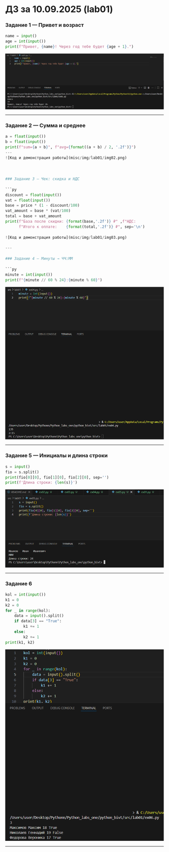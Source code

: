 # ДЗ за 10.09.2025 (lab01)

### Задание 1 — Привет и возраст

```py
name = input()
age = int(input())
print(f"Привет, {name}! Через год тебе будет {age + 1}.")
```

![Код и демонстрация работы](/misc/img/lab01/img01.png)

---

### Задание 2 — Сумма и среднее

```py
a = float(input())
b = float(input())
print(f"sum={a + b}", f"avg={format((a + b) / 2, '.2f')}")
---
![Код и демонстрация работы](misc/img/lab01/img02.png)



### Задание 3 — Чек: скидка и НДС

```py
discount = float(input())
vat = float(input())
base = price * (1 - discount/100)
vat_amount = base * (vat/100)
total = base + vat_amount
print(f"База после скидки: {format(base,'.2f')} ₽" ,f"НДС:               {format(vat_amount,'.2f')} ₽", \
      f"Итого к оплате:    {format(total,'.2f')} ₽", sep='\n')

![Код и демонстрация работы](misc/img/lab01/img03.png)

---

### Задание 4 — Минуты → ЧЧ:ММ

```py
minute = int(input())
print(f"{minute // 60 % 24}:{minute % 60}")
```

![Код и демонстрация работы](misc/img/lab01/img04.png)

---

### Задание 5 — Инициалы и длина строки
```py
s = input()
fio = s.split()
print(fio[0][0], fio[1][0], fio[2][0], sep='')
print(f'Длина строки: {len(s)}')

```

![Код и демонстрация работы](misc/img/lab01/img05.png)

---

### Задание 6
```py
kol = int(input())
k1 = 0
k2 = 0
for _ in range(kol):
    data = input().split()
    if data[3] == "True":
        k1 += 1
    else:
        k2 += 1
print(k1, k2)

```

![Код и демонстрация работы](misc/img/lab01/img06.png)

---


